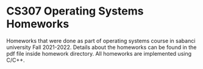 # CS307 Operating Systems Homeworks
Homeworks that were done as part of operating systems course in sabanci university Fall 2021-2022. Details about the homeworks can be found in the pdf file inside homework directory. All homeworks are implemented using C/C++.
